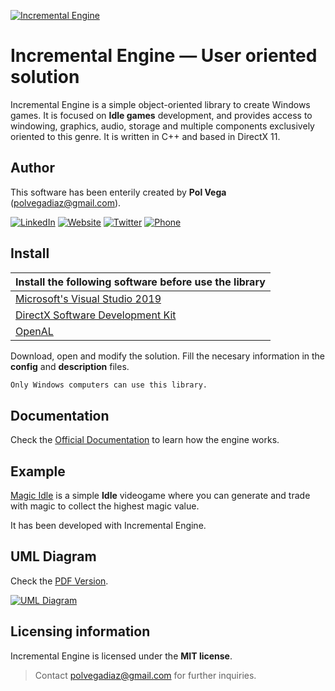 [![Incremental Engine](https://thendplayer.github.io/IncrementalEngineDocumentation/IncrementalEngine_MiniLogo.png)](https://github.com/Thendplayer/IncrementalEngine)
# Incremental Engine — User oriented solution

Incremental Engine is a simple object-oriented library to create Windows games. It is focused on **Idle games** development, and provides access to windowing, graphics, audio, storage and multiple components exclusively oriented to this genre. It is written in C++ and based in DirectX 11.

## Author

This software has been enterily created by **Pol Vega** (polvegadiaz@gmail.com).

[![LinkedIn](https://i.imgur.com/IpgDryO.png)](https://www.linkedin.com/in/vega-diaz/) [![Website](https://i.imgur.com/pN1kn8m.png)](http://polvega.net)  [![Twitter](https://i.imgur.com/Ax2ai92.png)](https://twitter.com/Thendplayer) [![Phone](https://i.imgur.com/diEYszG.png)](http://polvega.net)

## Install
| Install the following software before use the library |
| ------ |
| [Microsoft's Visual Studio 2019](https://visualstudio.microsoft.com/es/vs/) |
| [DirectX Software Development Kit](https://www.microsoft.com/en-us/download/confirmation.aspx?id=6812) |
| [OpenAL](https://openal.org/) |

Download, open and modify the solution. Fill the necesary information in the **config** and **description** files.

```sh
Only Windows computers can use this library.
```

## Documentation
Check the [Official Documentation](https://thendplayer.github.io/IncrementalEngineDocumentation/) to learn how the engine works. 

## Example
[Magic Idle](https://github.com/Thendplayer/MagicIdle) is a simple **Idle** videogame where you can generate and trade with magic to collect the highest magic value. 

It has been developed with Incremental Engine.

## UML Diagram

Check the [PDF Version](https://drive.google.com/file/d/1Yd7c3xPXoY94BaXkGfAVL2dWBZfY9yhi/view?usp=sharing).

[![UML Diagram](https://i.imgur.com/P0SQQcX.png)](https://drive.google.com/file/d/1Yd7c3xPXoY94BaXkGfAVL2dWBZfY9yhi/view?usp=sharing)

## Licensing information

Incremental Engine is licensed under the **MIT license**.
>Contact polvegadiaz@gmail.com for further inquiries.

